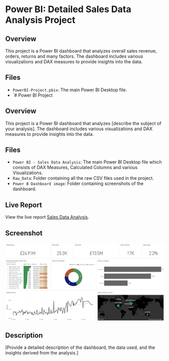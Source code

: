 # Power BI: Detailed Sales Data Analysis Project

## Overview
This project is a Power BI dashboard that analyzes overall sales revenue, orders, returns and many factors. The dashboard includes various visualizations and DAX measures to provide insights into the data.

## Files
- `PowerBI-Project.pbix`: The main Power BI Desktop file.
- `# Power BI Project

## Overview
This project is a Power BI dashboard that analyzes [describe the subject of your analysis]. The dashboard includes various visualizations and DAX measures to provide insights into the data.

## Files
- `Power BI - Sales Data Analysis`: The main Power BI Desktop file which consists of DAX Measures, Calculated Columns and various Visualizations.
- `Raw_Data`: Folder containing all the raw CSV files used in the project.
- `Power B Dashboard image`: Folder containing screenshots of the dashboard.

## Live Report
View the live report [Sales Data Analysis](https://bit.ly/3A9iRTU).

## Screenshot
[![Sales Analysis Dashboard](Sales-Data-Dashboard-Image/Sales-Data-PowerBI-Dashboard.png)](Sales-Data-Dashboard-Image/Sales-Data-PowerBI-Dashboard.png)

## Description
[Provide a detailed description of the dashboard, the data used, and the insights derived from the analysis.]
